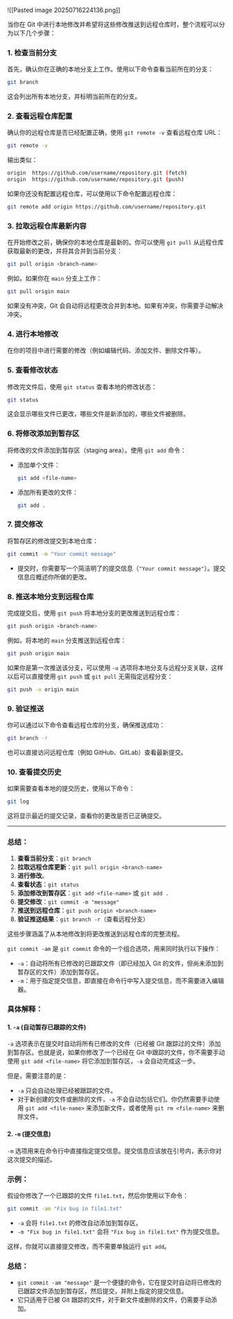![[Pasted image 20250716224136.png]]

当你在 Git 中进行本地修改并希望将这些修改推送到远程仓库时，整个流程可以分为以下几个步骤：

### 1. **检查当前分支**

首先，确认你在正确的本地分支上工作。使用以下命令查看当前所在的分支：

```bash
git branch
```

这会列出所有本地分支，并标明当前所在的分支。

### 2. **查看远程仓库配置**

确认你的远程仓库是否已经配置正确，使用 `git remote -v` 查看远程仓库 URL：

```bash
git remote -v
```

输出类似：

```bash
origin  https://github.com/username/repository.git (fetch)
origin  https://github.com/username/repository.git (push)
```

如果你还没有配置远程仓库，可以使用以下命令配置远程仓库：

```bash
git remote add origin https://github.com/username/repository.git
```

### 3. **拉取远程仓库最新内容**

在开始修改之前，确保你的本地仓库是最新的。你可以使用 `git pull` 从远程仓库获取最新的更改，并将其合并到当前分支：

```bash
git pull origin <branch-name>
```

例如，如果你在 `main` 分支上工作：

```bash
git pull origin main
```

如果没有冲突，Git 会自动将远程更改合并到本地。如果有冲突，你需要手动解决冲突。

### 4. **进行本地修改**

在你的项目中进行需要的修改（例如编辑代码、添加文件、删除文件等）。

### 5. **查看修改状态**

修改完文件后，使用 `git status` 查看本地的修改状态：

```bash
git status
```

这会显示哪些文件已更改，哪些文件是新添加的，哪些文件被删除。

### 6. **将修改添加到暂存区**

将修改的文件添加到暂存区（staging area）。使用 `git add` 命令：

- 添加单个文件：
    
    ```bash
    git add <file-name>
    ```
    
- 添加所有更改的文件：
    
    ```bash
    git add .
    ```
    

### 7. **提交修改**

将暂存区的修改提交到本地仓库：

```bash
git commit -m "Your commit message"
```

- 提交时，你需要写一个简洁明了的提交信息（`"Your commit message"`）。提交信息应概述你所做的更改。

### 8. **推送本地分支到远程仓库**

完成提交后，使用 `git push` 将本地分支的更改推送到远程仓库：

```bash
git push origin <branch-name>
```

例如，将本地的 `main` 分支推送到远程仓库：

```bash
git push origin main
```

如果你是第一次推送该分支，可以使用 `-u` 选项将本地分支与远程分支关联，这样以后可以直接使用 `git push` 或 `git pull` 无需指定远程分支：

```bash
git push -u origin main
```

### 9. **验证推送**

你可以通过以下命令查看远程仓库的分支，确保推送成功：

```bash
git branch -r
```

也可以直接访问远程仓库（例如 GitHub、GitLab）查看最新提交。

### 10. **查看提交历史**

如果需要查看本地的提交历史，使用以下命令：

```bash
git log
```

这将显示最近的提交记录，查看你的更改是否已正确提交。

---

### 总结：

1. **查看当前分支**：`git branch`
2. **拉取远程仓库更新**：`git pull origin <branch-name>`
3. **进行修改**。
4. **查看状态**：`git status`
5. **添加修改到暂存区**：`git add <file-name>` 或 `git add .`
6. **提交修改**：`git commit -m "message"`
7. **推送到远程仓库**：`git push origin <branch-name>`
8. **验证推送结果**：`git branch -r`（查看远程分支）

这些步骤涵盖了从本地修改到将更改推送到远程仓库的完整流程。

`git commit -am` 是 `git commit` 命令的一个组合选项，用来同时执行以下操作：

- `-a`：自动将所有已修改的已跟踪文件（即已经加入 Git 的文件，但尚未添加到暂存区的文件）添加到暂存区。
- `-m`：用于指定提交信息，即直接在命令行中写入提交信息，而不需要进入编辑器。

### 具体解释：

#### 1. **`-a` (自动暂存已跟踪的文件)**

`-a` 选项表示在提交时自动将所有已修改的文件（已经被 Git 跟踪过的文件）添加到暂存区。也就是说，如果你修改了一个已经在 Git 中跟踪的文件，你不需要手动使用 `git add <file-name>` 将它添加到暂存区，`-a` 会自动完成这一步。

但是，需要注意的是：

- `-a` 只会自动处理已经被跟踪的文件。
- 对于新创建的文件或删除的文件，`-a` 不会自动包括它们。你仍然需要手动使用 `git add <file-name>` 来添加新文件，或者使用 `git rm <file-name>` 来删除文件。

#### 2. **`-m` (提交信息)**

`-m` 选项用来在命令行中直接指定提交信息。提交信息应该放在引号内，表示你对这次提交的描述。

### 示例：

假设你修改了一个已跟踪的文件 `file1.txt`，然后你使用以下命令：

```bash
git commit -am "Fix bug in file1.txt"
```

- `-a` 会将 `file1.txt` 的修改自动添加到暂存区。
- `-m "Fix bug in file1.txt"` 会将 `"Fix bug in file1.txt"` 作为提交信息。

这样，你就可以直接提交修改，而不需要单独运行 `git add`。

### 总结：

- `git commit -am "message"` 是一个便捷的命令，它在提交时自动将已修改的已跟踪文件添加到暂存区，然后提交，并附上指定的提交信息。
- 它只适用于已被 Git 跟踪的文件，对于新文件或删除的文件，仍需要手动添加。